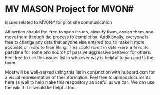 # MV MASON Project for MVON\#
Issues related to MVON# for pilot site communication

All parties should feel free to open issues, classify them, assign them, and move them through the process to completion. Additionally, everyone is free to change any data that anyone else entered too, to make it more accurate or more to their liking. This could result in data wars, a favorite passtime for some and source of passive aggressive behavior for others. Feel free to use this issues list in whatever way is helpful to you and to the team.

Most will be well-served using this list in conjunction with huboard.com for a visual representation of the information. Feel free to upload documents here as well to help make this respository as useful as we can. We can use the wiki if it is would be helpful too.
